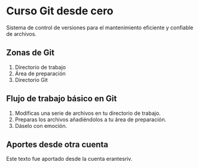 # Curso Git desde cero
Sistema de control de versiones para el mantenimiento eficiente y confiable de archivos.

## Zonas de Git
1. Directorio de trabajo
2. Área de preparación
3. Directorio Git

## Flujo de trabajo básico en Git

1. Modificas una serie de archivos en tu directorio de trabajo.
2. Preparas los archivos añadiéndolos a tu área de preparación.
3. Dáselo con emoción.

## Aportes desde otra cuenta
Este texto fue aportado desde la cuenta erantesriv.